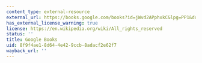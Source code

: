 ```yaml
---
content_type: external-resource
external_url: https://books.google.com/books?id=jWvd2APphxkC&lpg=PP1&dq=Exhibiting%20Contradiction%3A%20Essays%20on%20the%20Art%20Museum%20in%20the%20United%20States&pg=PA105#v=onepage&q&f=false
has_external_license_warning: true
license: https://en.wikipedia.org/wiki/All_rights_reserved
status: ''
title: Google Books
uid: 8f9f4ae1-8d64-4e42-9ccb-8adacf2e62f7
wayback_url: ''
---
```

